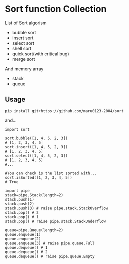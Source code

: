 # Sort function Collection
List of Sort algorism
- bubble sort
- insert sort
- select sort
- shell sort
- quick sort(with critical bug)
- merge sort

And memory array
- stack
- queue

## Usage
```shell
pip install git+https://github.com/maru0123-2004/sort
```
and...
```python3
import sort

sort.bubble([1, 4, 5, 2, 3])
# [1, 2, 3, 4, 5]
sort.insert([1, 4, 5, 2, 3])
# [1, 2, 3, 4, 5]
sort.select([1, 4, 5, 2, 3])
# [1, 2, 3, 4, 5]
#...

#You can check is the list sorted with...
sort.isSorted([1, 2, 3, 4, 5])
# True

import pipe
stack=pipe.Stack(length=2)
stack.push(1)
stack.push(2)
stack.push(3) # raise pipe.stack.StackOverflow
stack.pop() # 2
stack.pop() # 1
stack.pop() # raise pipe.stack.StackUnderflow

queue=pipe.Queue(length=2)
queue.enqueue(1)
queue.enqueue(2)
queue.enqueue(3) # raise pipe.queue.Full
queue.dequeue() # 1
queue.dequeue() # 2
queue.dequeue() # raise pipe.queue.Empty
```
